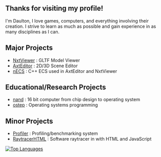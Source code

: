 ## Thanks for visiting my profile!

I'm Daulton, I love games, computers, and everything involving their creation. I strive to learn as much as possible and gain experience in as many disciplines as I can.

## Major Projects

 - [NxtViewer](https://github.com/dubtcs/Next) : GLTF Model Viewer
 - [AxtEditor](https://github.com/dubtcs/AxtEngine) : 2D/3D Scene Editor
 - [nECS](https://github.com/dubtcs/nECS) : C++ ECS used in AxtEditor and NxtViewer
<!-- - [RPG](https://github.com/dubtcs/textbased) : 2D Text Based RPG being made in Godot -->

## Educational/Research Projects

 - [nand](https://github.com/dubtcs/nand) : 16 bit computer from chip design to operating system
 - [ostep](https://github.com/dubtcs/ostephw) : Operating systems programming

## Minor Projects

 - [Profiler](https://github.com/dubtcs/Profiler.git) : Profiling/benchmarking system
 - [RaytracerHTML](https://github.com/dubtcs/RaytracerHTML) : Software raytracer in with HTML and JavaScript
<!-- - [Roblox RPG (takes you to roblox.com)](https://www.roblox.com/games/8406468825/RPG-Testbed-Main) : Roblox RPG with AI, Character Creation, Skills, Quests, Inventory, and fully customizable keybinds and fov sliders. -->

[![Top Languages](https://github-readme-stats.vercel.app/api/top-langs/?username=dubtcs&layout=compact&theme=radical)](https://github.com/anuraghazra/github-readme-stats)

<!--
**dubtcs/dubtcs** is a ✨ _special_ ✨ repository because its `README.md` (this file) appears on your GitHub profile.

Here are some ideas to get you started:

- 🔭 I’m currently working on ...
- 🌱 I’m currently learning ...
- 👯 I’m looking to collaborate on ...
- 🤔 I’m looking for help with ...
- 💬 Ask me about ...
- 📫 How to reach me: ...
- 😄 Pronouns: ...
- ⚡ Fun fact: ...
-->
